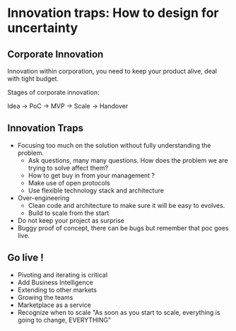 # Innovation traps: How to design for uncertainty

## Corporate Innovation
Innovation within corporation, you need to keep your product alive, deal with tight budget. 

Stages of corporate innovation:

Idea -> PoC -> MVP -> Scale -> Handover

## Innovation Traps
- Focusing too much on the solution without fully understanding the problem.
    - Ask questions, many many questions. How does the problem we are trying to solve affect them?
    - How to get buy in from your management ? 
    - Make use of open protocols
    - Use flexible technology stack and architecture
- Over-engineering
    - Clean code and architecture to make sure it will be easy to evolves.
    - Build to scale from the start
- Do not keep your project as surprise
- Buggy proof of concept, there can be bugs but remember that poc goes live.

## Go live !
- Pivoting and iterating is critical
- Add Business Intelligence
- Extending to other markets
- Growing the teams
- Marketplace as a service
- Recognize when to scale "As soon as you start to scale, everything is going to change, EVERYTHING"

